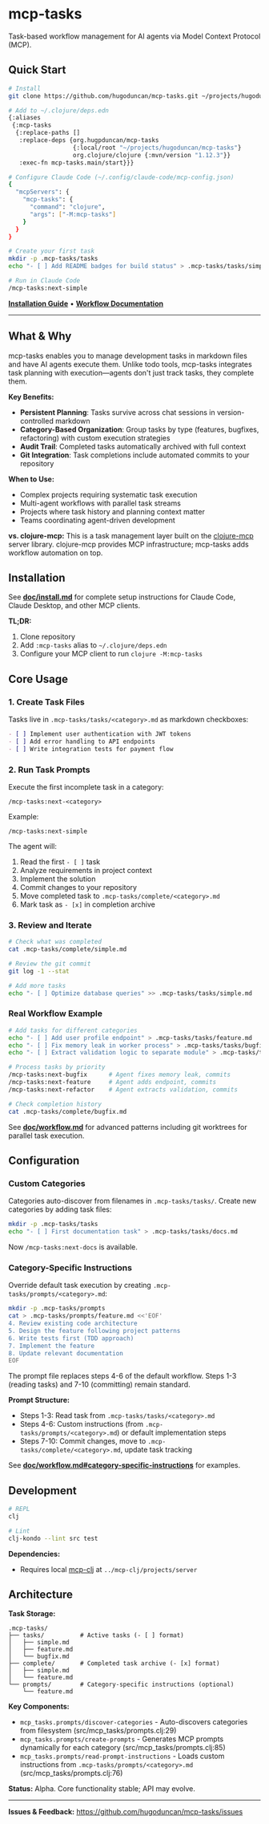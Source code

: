 # mcp-tasks

Task-based workflow management for AI agents via Model Context Protocol (MCP).

## Quick Start

```bash
# Install
git clone https://github.com/hugoduncan/mcp-tasks.git ~/projects/hugoduncan/mcp-tasks

# Add to ~/.clojure/deps.edn
{:aliases
 {:mcp-tasks
  {:replace-paths []
   :replace-deps {org.hugpduncan/mcp-tasks
                  {:local/root "~/projects/hugoduncan/mcp-tasks"}
                  org.clojure/clojure {:mvn/version "1.12.3"}}
   :exec-fn mcp-tasks.main/start}}}

# Configure Claude Code (~/.config/claude-code/mcp-config.json)
{
  "mcpServers": {
    "mcp-tasks": {
      "command": "clojure",
      "args": ["-M:mcp-tasks"]
    }
  }
}

# Create your first task
mkdir -p .mcp-tasks/tasks
echo "- [ ] Add README badges for build status" > .mcp-tasks/tasks/simple.md

# Run in Claude Code
/mcp-tasks:next-simple
```

**[Installation Guide](doc/install.md)** • **[Workflow Documentation](doc/workflow.md)**

---

## What & Why

mcp-tasks enables you to manage development tasks in markdown files and have AI agents execute them. Unlike todo tools, mcp-tasks integrates task planning with execution—agents don't just track tasks, they complete them.

**Key Benefits:**
- **Persistent Planning**: Tasks survive across chat sessions in version-controlled markdown
- **Category-Based Organization**: Group tasks by type (features, bugfixes, refactoring) with custom execution strategies
- **Audit Trail**: Completed tasks automatically archived with full context
- **Git Integration**: Task completions include automated commits to your repository

**When to Use:**
- Complex projects requiring systematic task execution
- Multi-agent workflows with parallel task streams
- Projects where task history and planning context matter
- Teams coordinating agent-driven development

**vs. clojure-mcp:** This is a task management layer built on the [clojure-mcp](https://github.com/hugoduncan/mcp-clj) server library. clojure-mcp provides MCP infrastructure; mcp-tasks adds workflow automation on top.

## Installation

See **[doc/install.md](doc/install.md)** for complete setup instructions for Claude Code, Claude Desktop, and other MCP clients.

**TL;DR:**
1. Clone repository
2. Add `:mcp-tasks` alias to `~/.clojure/deps.edn`
3. Configure your MCP client to run `clojure -M:mcp-tasks`

## Core Usage

### 1. Create Task Files

Tasks live in `.mcp-tasks/tasks/<category>.md` as markdown checkboxes:

```markdown
- [ ] Implement user authentication with JWT tokens
- [ ] Add error handling to API endpoints
- [ ] Write integration tests for payment flow
```

### 2. Run Task Prompts

Execute the first incomplete task in a category:

```
/mcp-tasks:next-<category>
```

Example:
```
/mcp-tasks:next-simple
```

The agent will:
1. Read the first `- [ ]` task
2. Analyze requirements in project context
3. Implement the solution
4. Commit changes to your repository
5. Move completed task to `.mcp-tasks/complete/<category>.md`
6. Mark task as `- [x]` in completion archive

### 3. Review and Iterate

```bash
# Check what was completed
cat .mcp-tasks/complete/simple.md

# Review the git commit
git log -1 --stat

# Add more tasks
echo "- [ ] Optimize database queries" >> .mcp-tasks/tasks/simple.md
```

### Real Workflow Example

```bash
# Add tasks for different categories
echo "- [ ] Add user profile endpoint" > .mcp-tasks/tasks/feature.md
echo "- [ ] Fix memory leak in worker process" > .mcp-tasks/tasks/bugfix.md
echo "- [ ] Extract validation logic to separate module" > .mcp-tasks/tasks/refactor.md

# Process tasks by priority
/mcp-tasks:next-bugfix      # Agent fixes memory leak, commits
/mcp-tasks:next-feature     # Agent adds endpoint, commits
/mcp-tasks:next-refactor    # Agent extracts validation, commits

# Check completion history
cat .mcp-tasks/complete/bugfix.md
```

See **[doc/workflow.md](doc/workflow.md)** for advanced patterns including git worktrees for parallel task execution.

## Configuration

### Custom Categories

Categories auto-discover from filenames in `.mcp-tasks/tasks/`. Create new categories by adding task files:

```bash
mkdir -p .mcp-tasks/tasks
echo "- [ ] First documentation task" > .mcp-tasks/tasks/docs.md
```

Now `/mcp-tasks:next-docs` is available.

### Category-Specific Instructions

Override default task execution by creating `.mcp-tasks/prompts/<category>.md`:

```bash
mkdir -p .mcp-tasks/prompts
cat > .mcp-tasks/prompts/feature.md <<'EOF'
4. Review existing code architecture
5. Design the feature following project patterns
6. Write tests first (TDD approach)
7. Implement the feature
8. Update relevant documentation
EOF
```

The prompt file replaces steps 4-6 of the default workflow. Steps 1-3 (reading tasks) and 7-10 (committing) remain standard.

**Prompt Structure:**
- Steps 1-3: Read task from `.mcp-tasks/tasks/<category>.md`
- Steps 4-6: Custom instructions (from `.mcp-tasks/prompts/<category>.md`) or default implementation steps
- Steps 7-10: Commit changes, move to `.mcp-tasks/complete/<category>.md`, update task tracking

See **[doc/workflow.md#category-specific-instructions](doc/workflow.md#category-specific-instructions)** for examples.

## Development

```bash
# REPL
clj

# Lint
clj-kondo --lint src test
```

**Dependencies:**
- Requires local [mcp-clj](https://github.com/hugoduncan/mcp-clj) at `../mcp-clj/projects/server`

## Architecture

**Task Storage:**
```
.mcp-tasks/
├── tasks/          # Active tasks (- [ ] format)
│   ├── simple.md
│   ├── feature.md
│   └── bugfix.md
├── complete/       # Completed task archive (- [x] format)
│   ├── simple.md
│   └── feature.md
└── prompts/        # Category-specific instructions (optional)
    └── feature.md
```

**Key Components:**
- `mcp_tasks.prompts/discover-categories` - Auto-discovers categories from filesystem (src/mcp_tasks/prompts.clj:29)
- `mcp_tasks.prompts/create-prompts` - Generates MCP prompts dynamically for each category (src/mcp_tasks/prompts.clj:85)
- `mcp_tasks.prompts/read-prompt-instructions` - Loads custom instructions from `.mcp-tasks/prompts/<category>.md` (src/mcp_tasks/prompts.clj:76)

**Status:** Alpha. Core functionality stable; API may evolve.

---

**Issues & Feedback:** https://github.com/hugoduncan/mcp-tasks/issues
